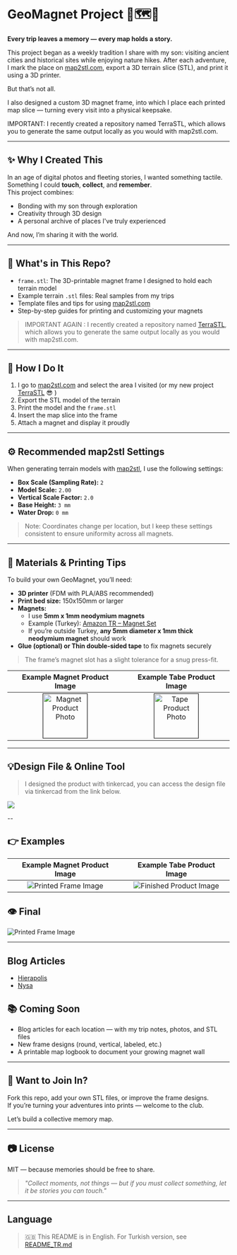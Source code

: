 

# GeoMagnet Project 🧭🗺️🧲
**Every trip leaves a memory — every map holds a story.**

This project began as a weekly tradition I share with my son: visiting ancient cities and historical sites while enjoying nature hikes. After each adventure, I mark the place on [map2stl.com](https://www.map2stl.com/), export a 3D terrain slice (STL), and print it using a 3D printer.

But that’s not all.

I also designed a custom 3D magnet frame, into which I place each printed map slice — turning every visit into a physical keepsake.

IMPORTANT: I recently created a repository named TerraSTL, which allows you to generate the same output locally as you would with map2stl.com.

---



## ✨ Why I Created This

In an age of digital photos and fleeting stories, I wanted something tactile.  
Something I could **touch**, **collect**, and **remember**.  
This project combines:
- Bonding with my son through exploration
- Creativity through 3D design
- A personal archive of places I've truly experienced

And now, I’m sharing it with the world.

---

## 🔧 What's in This Repo?

- `frame.stl`: The 3D-printable magnet frame I designed to hold each terrain model
- Example terrain `.stl` files: Real samples from my trips
- Template files and tips for using [map2stl.com](https://www.map2stl.com/)
- Step-by-step guides for printing and customizing your magnets

> IMPORTANT AGAIN : I recently created a repository named [TerraSTL](https://github.com/aligundogdu/TerraStl), which allows you to generate the same output locally as you would with map2stl.com.

---

## 🧲 How I Do It

1. I go to [map2stl.com](https://www.map2stl.com/) and select the area I visited (or my new project [TerraSTL](https://github.com/aligundogdu/TerraStl) 😎 )
2. Export the STL model of the terrain
3. Print the model and the `frame.stl`
4. Insert the map slice into the frame
5. Attach a magnet and display it proudly

---

## ⚙️ Recommended map2stl Settings

When generating terrain models with [map2stl](https://www.map2stl.com/), I use the following settings:

- **Box Scale (Sampling Rate):** `2`
- **Model Scale:** `2.00`
- **Vertical Scale Factor:** `2.0`
- **Base Height:** `3 mm`
- **Water Drop:** `0 mm`

> Note: Coordinates change per location, but I keep these settings consistent to ensure uniformity across all magnets.

---

## 🧱 Materials & Printing Tips

To build your own GeoMagnet, you’ll need:

- **3D printer** (FDM with PLA/ABS recommended)
- **Print bed size:** 150x150mm or larger
- **Magnets:**
  - I use **5mm x 1mm neodymium magnets**
  - Example (Turkey): [Amazon TR – Magnet Set](https://www.amazon.com.tr/gp/product/B0BHSLGWDK?smid=A2WWZK4XHM25LW&psc=1)
  - If you’re outside Turkey, **any 5mm diameter x 1mm thick neodymium magnet** should work
- **Glue (optional) or Thin double-sided tape** to fix magnets securely

> The frame’s magnet slot has a slight tolerance for a snug press-fit. 

Example Magnet Product Image             |  Example Tabe Product Image
:-------------------------:|:-------------------------:
<img src="images/magnet-image.jpg" alt="Magnet Product Photo" height="100px" border="1px"/> | <img src="images/tape-image.jpg" alt="Tape Product Photo" height="100px" border="1px"/>



---
## 💡Design File & Online Tool

> I designed the product with tinkercad, you can access the design file via tinkercad from the link below.

<a href="https://www.tinkercad.com/things/a7Sl9GH4awK-geo-magnet-frame" target="_blank"><img src="images/frame-image.png"><a/>


--
## 👉 Examples

Example Magnet Product Image             |  Example Tabe Product Image
:-------------------------:|:-------------------------:
<img src="images/frame-image.jpeg" alt="Printed Frame Image" /> | <img src="images/example-image.jpeg" alt="Finished Product Image" />

## 👁 Final

<img src="images/result-image-20052025.png" alt="Printed Frame Image" /> 

---


## Blog Articles

- [Hierapolis](https://aligundogdu.com/travel/the-sacred-touch-of-thermal-waters-hospitality-beginning-at-the-gates-of-hierapolis/)
- [Nysa](https://aligundogdu.com/travel/nysa-the-ancient-summit-city-where-time-patience-and-engineering-converge-in-stone/)

## 📚 Coming Soon

- Blog articles for each location — with my trip notes, photos, and STL files
- New frame designs (round, vertical, labeled, etc.)
- A printable map logbook to document your growing magnet wall

---

## 🫶 Want to Join In?

Fork this repo, add your own STL files, or improve the frame designs.  
If you’re turning your adventures into prints — welcome to the club.

Let’s build a collective memory map.

---

## 📷 License

MIT — because memories should be free to share.

> _"Collect moments, not things — but if you must collect something, let it be stories you can touch."_

---

## Language

> 🇬🇧 This README is in English. For Turkish version, see [README_TR.md](README_TR.md)
